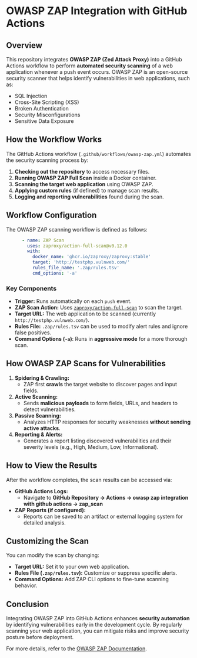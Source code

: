 # OWASP ZAP Integration with GitHub Actions

## Overview
This repository integrates **OWASP ZAP (Zed Attack Proxy)** into a GitHub Actions workflow to perform **automated security scanning** of a web application whenever a push event occurs. OWASP ZAP is an open-source security scanner that helps identify vulnerabilities in web applications, such as:

- SQL Injection
- Cross-Site Scripting (XSS)
- Broken Authentication
- Security Misconfigurations
- Sensitive Data Exposure

## How the Workflow Works
The GitHub Actions workflow (`.github/workflows/owasp-zap.yml`) automates the security scanning process by:

1. **Checking out the repository** to access necessary files.
2. **Running OWASP ZAP Full Scan** inside a Docker container.
3. **Scanning the target web application** using OWASP ZAP.
4. **Applying custom rules** (if defined) to manage scan results.
5. **Logging and reporting vulnerabilities** found during the scan.

## Workflow Configuration

The OWASP ZAP scanning workflow is defined as follows:

```yaml
      - name: ZAP Scan
        uses: zaproxy/action-full-scan@v0.12.0
        with:
          docker_name: 'ghcr.io/zaproxy/zaproxy:stable'
          target: 'http://testphp.vulnweb.com/'
          rules_file_name: '.zap/rules.tsv'
          cmd_options: '-a'
```

### Key Components
- **Trigger:** Runs automatically on each `push` event.
- **ZAP Scan Action:** Uses [`zaproxy/action-full-scan`](https://github.com/zaproxy/action-full-scan) to scan the target.
- **Target URL:** The web application to be scanned (currently `http://testphp.vulnweb.com/`).
- **Rules File:** `.zap/rules.tsv` can be used to modify alert rules and ignore false positives.
- **Command Options (`-a`)**: Runs in **aggressive mode** for a more thorough scan.

## How OWASP ZAP Scans for Vulnerabilities

1. **Spidering & Crawling:**
   - ZAP first **crawls** the target website to discover pages and input fields.
2. **Active Scanning:**
   - Sends **malicious payloads** to form fields, URLs, and headers to detect vulnerabilities.
3. **Passive Scanning:**
   - Analyzes HTTP responses for security weaknesses **without sending active attacks**.
4. **Reporting & Alerts:**
   - Generates a report listing discovered vulnerabilities and their severity levels (e.g., High, Medium, Low, Informational).

## How to View the Results
After the workflow completes, the scan results can be accessed via:

- **GitHub Actions Logs:**
  - Navigate to **GitHub Repository → Actions → owasp zap integration with github actions → zap_scan**
- **ZAP Reports (if configured):**
  - Reports can be saved to an artifact or external logging system for detailed analysis.

## Customizing the Scan
You can modify the scan by changing:
- **Target URL:** Set it to your own web application.
- **Rules File (`.zap/rules.tsv`):** Customize or suppress specific alerts.
- **Command Options:** Add ZAP CLI options to fine-tune scanning behavior.

## Conclusion
Integrating OWASP ZAP into GitHub Actions enhances **security automation** by identifying vulnerabilities early in the development cycle. By regularly scanning your web application, you can mitigate risks and improve security posture before deployment.

For more details, refer to the [OWASP ZAP Documentation](https://www.zaproxy.org/docs/).

